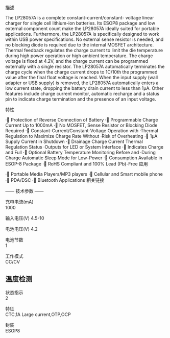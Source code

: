 描述

The LP28057A is a complete constant-current/constant- voltage linear charger for single cell lithium-ion batteries. Its ESOP8 package and low external component count make the LP28057A ideally suited for portable applications. Furthermore, the LP28057A is specifically designed to work within USB power specifications. No external sense resistor is needed, and no blocking diode is required due to the internal MOSFET architecture. Thermal feedback regulates the charge current to limit the die temperature during high power operation or high ambient temperature. The charge voltage is fixed at 4.2V, and the charge current can be programmed externally with a single resistor. The LP28057A automatically terminates the charge cycle when the charge current drops to 1C/10th the programmed value after the final float voltage is reached. When the input supply (wall adapter or USB supply) is removed, the LP28057A automatically enters a low current state, dropping the battery drain current to less than 1μA. Other features include charge current monitor, automatic recharge and a status pin to indicate charge termination and the presence of an input voltage.

特性

· Protection of Reverse Connection of Battery
· Programmable Charge Current Up to 1000mA
· No MOSFET, Sense Resistor or Blocking Diode Required
· Constant-Current/Constant-Voltage Operation with
·Thermal Regulation to Maximize Charge Rate Without
·Risk of Overheating
· 1μA Supply Current in Shutdown
· Drainage Charge Current Thermal Regulation Status
·Outputs for LED or System Interface
· Indicates Charge and Full
· Optional Battery Temperature Monitoring Before and
·During Charge Automatic Sleep Mode for Low-Power
· Consumption Available in ESOP-8 Package
· RoHS Compliant and 100% Lead (Pb)-Free
应用

· Portable Media Players/MP3 players
· Cellular and Smart mobile phone
· PDA/DSC
· Bluetooth Applications
相关链接

—— 技术参数 ——

充电电流(mA)	
1000

输入电压(V)	
4.5-10

电池电压(V)	
4.2

电池节数	
1

工作模式	
CC/CV

温度检测	
-

状态指示	
2

特征	
CTC,1A Large current,OTP,OCP

封装	
ESOP8

